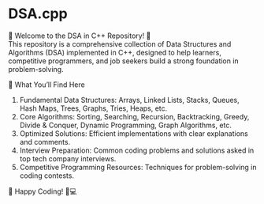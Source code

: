 # DSA.cpp
🚀 Welcome to the DSA in C++ Repository! 🚀  
This repository is a comprehensive collection of Data Structures and Algorithms (DSA) implemented in C++, designed to help learners, competitive programmers, and job seekers build a strong foundation in problem-solving.

📌 What You’ll Find Here 
1. Fundamental Data Structures: Arrays, Linked Lists, Stacks, Queues, Hash Maps, Trees, Graphs, Tries, Heaps, etc.
2. Core Algorithms: Sorting, Searching, Recursion, Backtracking, Greedy, Divide & Conquer, Dynamic Programming, Graph Algorithms, etc.
3. Optimized Solutions: Efficient implementations with clear explanations and comments.
4. Interview Preparation: Common coding problems and solutions asked in top tech company interviews.
5. Competitive Programming Resources: Techniques for problem-solving in coding contests.

🔗 Happy Coding! 🚀💻
